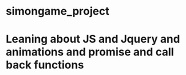 # simongame_project 
# Leaning about JS and Jquery and animations and promise and call back functions

